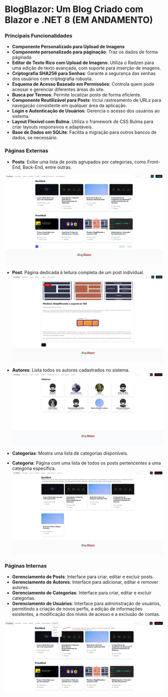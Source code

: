 # BlogBlazor: Um Blog Criado com Blazor e .NET 8 (EM ANDAMENTO)


### Principais Funcionalidades
- **Componente Personalizado para Upload de Imagens**
- **Componente personalizado para páginação**: Traz os dados de forma páginada
- **Editor de Texto Rico com Upload de Imagens**: Utiliza o Radzen para uma edição de texto avançada, com suporte para inserção de imagens.
- **Criptografia SHA256 para Senhas**: Garante a segurança das senhas dos usuários com criptografia robusta.
- **Esquema de Acesso Baseado em Permissões**: Controla quem pode acessar e gerenciar diferentes áreas do site.
- **Busca por Termos**: Permite localizar posts de forma eficiente.
- **Componente Reutilizável para Posts**: Inclui rastreamento de URLs para navegação consistente em qualquer área da aplicação.
- **Login e Autenticação de Usuários**: Gerencia o acesso dos usuários ao sistema.
- **Layout Flexível com Bulma**: Utiliza o framework de CSS Bulma para criar layouts responsivos e adaptáveis.
- **Base de Dados em SQLite**: Facilita a migração para outros bancos de dados, se necessário.


### Páginas Externas

- **Posts**: Exibe uma lista de posts agrupados por categorias, como Front-End, Back-End, entre outras.

![](https://raw.githubusercontent.com/dpelissari/Blog.Blazor/Desenvolvimento/Blog.Blazor/wwwroot/prints/home.png?token=GHSAT0AAAAAACXJLYHQBUQYWXSN5JX45CFIZXAI2EQ)

- **Post**: Página dedicada à leitura completa de um post individual.
![](https://raw.githubusercontent.com/dpelissari/Blog.Blazor/Desenvolvimento/Blog.Blazor/wwwroot/prints/post.png?token=GHSAT0AAAAAACXJLYHQS5OFJAJWF45LCNCCZXAITAA)

- **Autores**: Lista todos os autores cadastrados no sistema.
![Listagem de autores](https://raw.githubusercontent.com/dpelissari/Blog.Blazor/Desenvolvimento/Blog.Blazor/wwwroot/prints/autores.png?token=GHSAT0AAAAAACXJLYHQEQWOWGFEQG7RHX4UZXAIUBQ "Listagem de autores")

- **Categorias**: Mostra uma lista de categorias disponíveis.

- **Categoria**: Página com uma lista de todos os posts pertencentes a uma categoria específica.
![](https://raw.githubusercontent.com/dpelissari/Blog.Blazor/Desenvolvimento/Blog.Blazor/wwwroot/prints/pagina-categoria.png?token=GHSAT0AAAAAACXJLYHRZWCDP4MQ7BCNANESZXAIVKA)

### Páginas Internas
- **Gerenciamento de Posts**: Interface para criar, editar e excluir posts.
- **Gerenciamento de Autores**: Interface para adicionar, editar e remover autores.
- **Gerenciamento de Categorias**: Interface para criar, editar e excluir categorias.
- **Gerenciamento de Usuários**: Interface para administração de usuários, permitindo a criação de novos perfis, a edição de informações existentes, a modificação dos níveis de acesso e a exclusão de contas.

![Gerenciamento](https://raw.githubusercontent.com/dpelissari/Blog.Blazor/Desenvolvimento/Blog.Blazor/wwwroot/prints/gerenciamento.jpg?token=GHSAT0AAAAAACXJLYHQHATZKMIILC2QHOLQZXAIWDQ "Gerenciamento")
